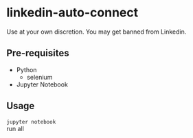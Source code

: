 # linkedin-auto-connect

Use at your own discretion. You may get banned from Linkedin.

## Pre-requisites
- Python
	- selenium
- Jupyter Notebook

## Usage

```jupyter notebook ```</br>
run all